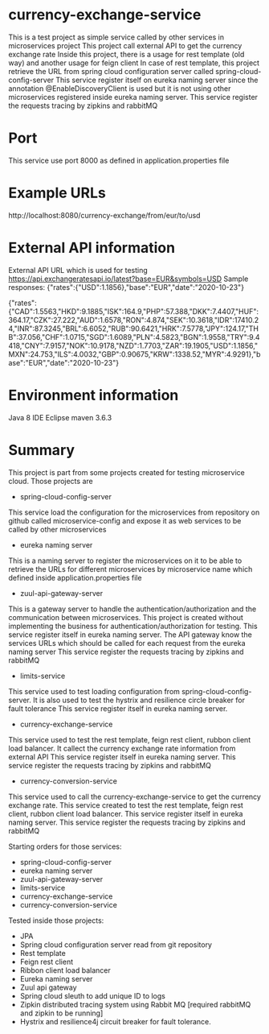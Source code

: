 # currency-exchange-service

This is a test project as simple service called by other services in microservices project
This project call external API to get the currency exchange rate
Inside this project, there is a usage for rest template (old way) and another usage for feign client
In case of rest template, this project retrieve the URL from spring cloud configuration server called spring-cloud-config-server
This service register itself on eureka naming server since the annotation @EnableDiscoveryClient is used but it is not using other microservices registered inside eureka naming server.
This service register  the requests tracing by zipkins and rabbitMQ

# Port
This service use port 8000 as defined in application.properties file

# Example URLs
http://localhost:8080/currency-exchange/from/eur/to/usd

# External API information
External API URL which is used for testing
https://api.exchangeratesapi.io/latest?base=EUR&symbols=USD
Sample responses:
{"rates":{"USD":1.1856},"base":"EUR","date":"2020-10-23"}

{"rates":{"CAD":1.5563,"HKD":9.1885,"ISK":164.9,"PHP":57.388,"DKK":7.4407,"HUF":364.17,"CZK":27.222,"AUD":1.6578,"RON":4.874,"SEK":10.3618,"IDR":17410.24,"INR":87.3245,"BRL":6.6052,"RUB":90.6421,"HRK":7.5778,"JPY":124.17,"THB":37.056,"CHF":1.0715,"SGD":1.6089,"PLN":4.5823,"BGN":1.9558,"TRY":9.4418,"CNY":7.9157,"NOK":10.9178,"NZD":1.7703,"ZAR":19.1905,"USD":1.1856,"MXN":24.753,"ILS":4.0032,"GBP":0.90675,"KRW":1338.52,"MYR":4.9291},"base":"EUR","date":"2020-10-23"}

# Environment information
Java 8
IDE Eclipse
maven 3.6.3

# Summary
This project is part from some projects created for testing microservice cloud. Those projects are
- spring-cloud-config-server

This service load the configuration for the microservices from repository on github called microservice-config and expose it as web services to be called by other microservices

- eureka naming server

This is a naming server to register the microservices on it to be able to
retrieve the URLs for different microservices by microservice name which defined inside application.properties file

- zuul-api-gateway-server

This is a gateway server to handle the authentication/authorization and the communication between microservices.
This project is created without implementing the business for authentication/authorization for testing.
This service register itself in eureka naming server.
The API gateway know the services URLs which should be called for each request from the eureka naming server
This service register  the requests tracing by zipkins and rabbitMQ
 
- limits-service

This service used to test loading configuration from spring-cloud-config-server. It is also used to test the hystrix and resilience circle breaker for fault tolerance
This service register itself in eureka naming server.

- currency-exchange-service

This service used to test the rest template, feign rest client, rubbon client load balancer. It callect the currency exchange rate information from external API
This service register itself in eureka naming server.
This service register  the requests tracing by zipkins and rabbitMQ

- currency-conversion-service

This service used to call the currency-exchange-service to get the currency exchange rate.
This service created to test the rest template, feign rest client, rubbon client load balancer.
This service register itself in eureka naming server.
This service register  the requests tracing by zipkins and rabbitMQ

Starting orders for those services:
- spring-cloud-config-server
- eureka naming server
- zuul-api-gateway-server
- limits-service
- currency-exchange-service
- currency-conversion-service

Tested inside those projects:
- JPA
- Spring cloud configuration server read from git repository
- Rest template
- Feign rest client 
- Ribbon client load balancer
- Eureka naming server
- Zuul api gateway
- Spring cloud sleuth to add unique ID to logs
- Zipkin distributed tracing system using Rabbit MQ [required rabbitMQ and zipkin to be running]
- Hystrix and resilience4j circuit breaker for fault tolerance.

